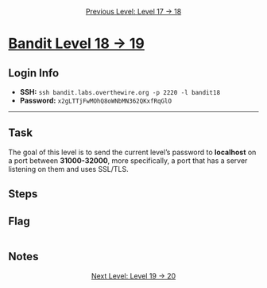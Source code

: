 <p align="center">
<a href="level-17→18.md">Previous Level: Level 17 → 18</a>
</p>

# [Bandit Level 18 → 19](https://overthewire.org/wargames/bandit/bandit19.html)

## Login Info
- **SSH:** `ssh bandit.labs.overthewire.org -p 2220 -l bandit18`
- **Password:** `x2gLTTjFwMOhQ8oWNbMN362QKxfRqGlO`

---

## Task 
The goal of this level is to send the current level’s password to **localhost** on a port between **31000-32000**, more specifically, a port that has a server listening on them and uses SSL/TLS.


## Steps

## Flag
```bash

```

## Notes


<p align="center">
<a href="level-19→20.md">Next Level: Level 19 → 20</a>
</p>


